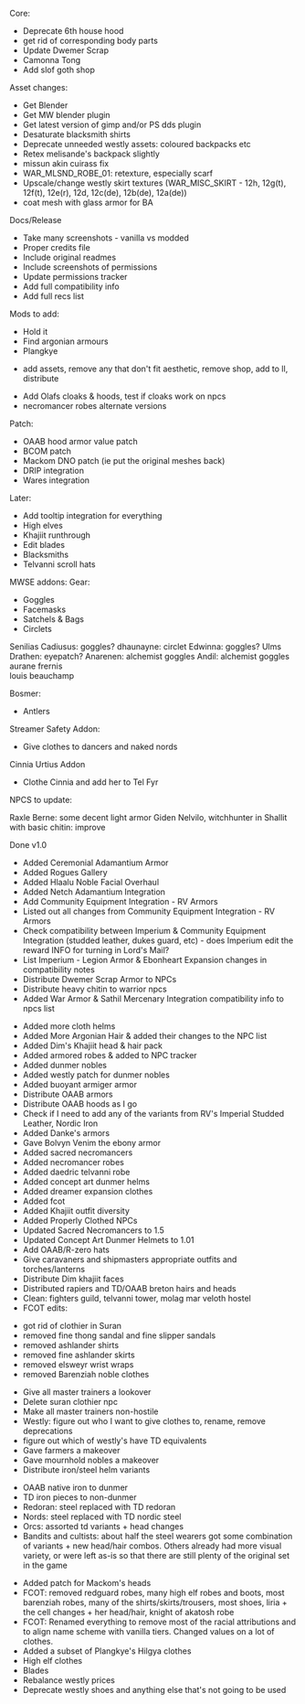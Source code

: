 Core:

* Deprecate 6th house hood
* get rid of corresponding body parts
* Update Dwemer Scrap
* Camonna Tong
* Add slof goth shop

Asset changes:
* Get Blender
* Get MW blender plugin
* Get latest version of gimp and/or PS dds plugin
* Desaturate blacksmith shirts
* Deprecate unneeded westly assets: coloured backpacks etc
* Retex melisande's backpack slightly
* missun akin cuirass fix
* WAR_MLSND_ROBE_01: retexture, especially scarf
* Upscale/change westly skirt textures (WAR_MISC_SKIRT - 12h, 12g(t), 12f(t), 12e(r), 12d, 12c(de), 12b(de), 12a(de))
* coat mesh with glass armor for BA

Docs/Release
* Take many screenshots - vanilla vs modded
* Proper credits file
* Include original readmes
* Include screenshots of permissions
* Update permissions tracker
* Add full compatibility info
* Add full recs list

Mods to add:
* Hold it 
* Find argonian armours
* Plangkye
- add assets, remove any that don't fit aesthetic, remove shop, add to ll, distribute
* Add Olafs cloaks & hoods, test if cloaks work on npcs
* necromancer robes alternate versions

Patch:
* OAAB hood armor value patch
* BCOM patch
* Mackom DNO patch (ie put the original meshes back)
* DRIP integration
* Wares integration

Later:
* Add tooltip integration for everything
* High elves
* Khajiit runthrough
* Edit blades
* Blacksmiths
* Telvanni scroll hats

MWSE addons:
Gear:
* Goggles
* Facemasks
* Satchels & Bags
* Circlets

Senilias Cadiusus: goggles?
dhaunayne: circlet
Edwinna: goggles?
Ulms Drathen: eyepatch?
Anarenen: alchemist goggles
Andil: alchemist goggles
aurane frernis  
louis beauchamp

Bosmer:
* Antlers

Streamer Safety Addon:
* Give clothes to dancers and naked nords

Cinnia Urtius Addon
* Clothe Cinnia and add her to Tel Fyr

NPCS to update:

Raxle Berne: some decent light armor
Giden Nelvilo, witchhunter in Shallit with basic chitin: improve


Done v1.0
- Added Ceremonial Adamantium Armor
- Added Rogues Gallery
- Added Hlaalu Noble Facial Overhaul
- Added Netch Adamantium Integration
- Add Community Equipment Integration - RV Armors
- Listed out all changes from Community Equipment Integration - RV Armors
- Check compatibility between Imperium & Community Equipment Integration (studded leather, dukes guard, etc) - does Imperium edit the reward INFO for turning in Lord's Mail?
- List Imperium - Legion Armor & Ebonheart Expansion changes in compatibility notes
- Distribute Dwemer Scrap Armor to NPCs
- Distribute heavy chitin to warrior npcs
- Added War Armor & Sathil Mercenary Integration compatibility info to npcs list  
* Added more cloth helms
* Added More Argonian Hair & added their changes to the NPC list
* Added Dim's Khajiit head & hair pack
* Added armored robes & added to NPC tracker
* Added dunmer nobles
* Added westly patch for dunmer nobles
* Added buoyant armiger armor
* Distribute OAAB armors
* Distribute OAAB hoods as I go
* Check if I need to add any of the variants from RV's Imperial Studded Leather, Nordic Iron
* Added Danke's armors
* Gave Bolvyn Venim the ebony armor
* Added sacred necromancers
* Added necromancer robes
* Added daedric telvanni robe
* Added concept art dunmer helms
* Added dreamer expansion clothes
* Added fcot
* Added Khajiit outfit diversity
* Added Properly Clothed NPCs
* Updated Sacred Necromancers to 1.5
* Updated Concept Art Dunmer Helmets to 1.01
* Add OAAB/R-zero hats
* Give caravaners and shipmasters appropriate outfits and torches/lanterns
* Distribute Dim khajiit faces
* Distributed rapiers and TD/OAAB breton hairs and heads  
* Clean: fighters guild, telvanni tower, molag mar veloth hostel
* FCOT edits:
- got rid of clothier in Suran  
- removed fine thong sandal and fine slipper sandals
- removed ashlander shirts
- removed fine ashlander skirts
- removed elsweyr wrist wraps
- removed Barenziah noble clothes
* Give all master trainers a lookover
* Delete suran clothier npc
* Make all master trainers non-hostile
* Westly: figure out who I want to give clothes to, rename, remove deprecations
* figure out which of westly's have TD equivalents
* Gave farmers a makeover
* Gave mournhold nobles a makeover 
* Distribute iron/steel helm variants
- OAAB native iron to dunmer
- TD iron pieces to non-dunmer
- Redoran: steel replaced with TD redoran
- Nords: steel replaced with TD nordic steel
- Orcs: assorted td variants + head changes
- Bandits and cultists: about half the steel wearers got some combination of variants + new head/hair combos. Others already had more visual variety, or were left as-is so that there are still plenty of the original set in the game
* Added patch for Mackom's heads 
* FCOT: removed redguard robes, many high elf robes and boots, most barenziah robes, many of the shirts/skirts/trousers, most shoes, liria + the cell changes + her head/hair, knight of akatosh robe
* FCOT: Renamed everything to remove most of the racial attributions and to align name scheme with vanilla tiers. Changed values on a lot of clothes.
* Added a subset of Plangkye's Hilgya clothes  
* High elf clothes
* Blades
* Rebalance westly prices
* Deprecate westly shoes and anything else that's not going to be used
